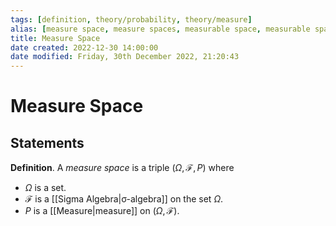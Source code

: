 ```yaml
---
tags: [definition, theory/probability, theory/measure]
alias: [measure space, measure spaces, measurable space, measurable spaces]
title: Measure Space
date created: 2022-12-30 14:00:00
date modified: Friday, 30th December 2022, 21:20:43
---
```


# Measure Space

## Statements

**Definition**. A _measure space_ is a triple ${\displaystyle (\Omega,{\mathcal {F}},P )}$ where

- $\Omega$ is a set.
- ${\mathcal {F}}$ is a [[Sigma Algebra|σ-algebra]] on the set $\Omega$.
- $P$ is a [[Measure|measure]] on ${\displaystyle (\Omega,{\mathcal {F}})}$.